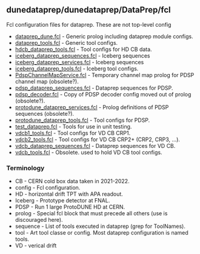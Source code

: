 ## dunedataprep/dunedataprep/DataPrep/fcl

Fcl configuration files for dataprep. These are not top-level config

* [dataprep_dune.fcl](dataprep_dune.fcl) - Generic prolog including dataprep module configs.
* [dataprep_tools.fcl](dataprep_tools.fcl) - Generic tool configs.
* [hdcb_dataprep_tools.fcl](hdcb_dataprep_tools.fcl) - Tool configs for HD CB data.
* [iceberg_dataprep_sequences.fcl](iceberg_dataprep_sequences.fcl) - Iceberg sequences
* [iceberg_dataprep_services.fcl](iceberg_dataprep_services.fcl) - Iceberg sequences
* [iceberg_dataprep_tools.fcl](iceberg_dataprep_tools.fcl) - Iceberg tool configs.
* [PdspChannelMapService.fcl](PdspChannelMapService.fcl) - Temporary channel map prolog for PDSP channel map (obsolete?).
* [pdsp_dataprep_sequences.fcl](pdsp_dataprep_sequences.fcl) - Dataprep sequences for PDSP.
* [pdsp_decoder.fcl](pdsp_decoder.fcl) - Copy of PDSP decoder config moved out of prolog (obsolete?).
* [protodune_dataprep_services.fcl](protodune_dataprep_services.fcl) - Prolog definitions of PDSP sequences (obsolete?).
* [protodune_dataprep_tools.fcl](protodune_dataprep_tools.fcl) - Tool configs for PDSP.
* [test_dataprep.fcl](test_dataprep.fcl) - Tools for use in unit testing.
* [vdcb1_tools.fcl](vdcb1_tools.fcl) - Tool configs for VD CB CRP1.
* [vdcb2_tools.fcl](vdcb2_tools.fcl) - Tool configs for VD CB CRP2+ (CRP2, CRP3, ...).
* [vdcb_dataprep_sequences.fcl](vdcb_dataprep_sequences.fcl) - Dataprep sequences for VD CB.
* [vdcb_tools.fcl](vdcb_tools.fcl) - Obsolete. used to hold VD CB tool configs.

### Terminology

* CB - CERN cold box data taken in 2021-2022.
* config - Fcl configuration.
* HD - horizontal drift TPT with APA readout.
* Iceberg - Prototype detector at FNAL.
* PDSP - Run 1 large ProtoDUNE HD at CERN. 
* prolog - Special fcl block that must precede all others (use is discouraged here).
* sequence - List of tools executed in dataprep (grep for ToolNames).
* tool - Art tool classe or config. Most dataprep configuration is named tools.
* VD - verical drift
